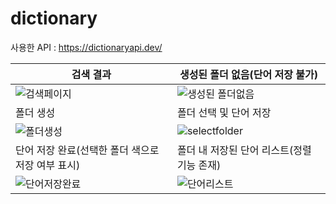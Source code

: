 # dictionary

사용한 API : https://dictionaryapi.dev/

| 검색 결과                                                                                                              | 생성된 폴더 없음(단어 저장 불가)                                                                                          |
| ---------------------------------------------------------------------------------------------------------------------- | ------------------------------------------------------------------------------------------------------------------------- |
| ![검색페이지](https://user-images.githubusercontent.com/76807107/184475379-5f241083-82f3-4818-a6fa-49a47ea7971f.PNG)   | ![생성된 폴더없음](https://user-images.githubusercontent.com/76807107/184475464-cf675f47-6be4-4bef-8226-eddb4926701a.PNG) |
| 폴더 생성                                                                                                              | 폴더 선택 및 단어 저장                                                                                                    |
| ![폴더생성](https://user-images.githubusercontent.com/76807107/184475499-dfcf3727-4ced-4cac-8d04-131f0045b78e.PNG)     | ![selectfolder](https://user-images.githubusercontent.com/76807107/184475539-9fcda06a-eafe-4e54-af1a-502c3e3fc4da.PNG)    |
| 단어 저장 완료(선택한 폴더 색으로 저장 여부 표시)                                                                      | 폴더 내 저장된 단어 리스트(정렬 기능 존재)                                                                                |
| ![단어저장완료](https://user-images.githubusercontent.com/76807107/184475584-032d9ec9-88a2-4651-acc4-bbf11b23d9b6.PNG) | ![단어리스트](https://user-images.githubusercontent.com/76807107/184475611-6ac75e51-d074-457e-9fff-a93d36133fa7.PNG)      |
